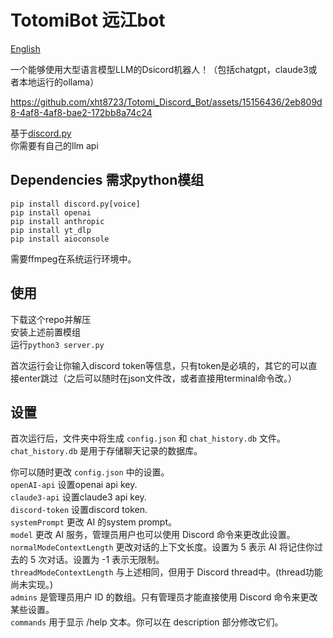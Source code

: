 # TotomiBot 远江bot
[English](/README.md)  
  
一个能够使用大型语言模型LLM的Dsicord机器人！（包括chatgpt，claude3或者本地运行的ollama） 

  https://github.com/xht8723/Totomi_Discord_Bot/assets/15156436/2eb809d8-4af8-4af8-bae2-172bb8a74c24  
  
基于[discord.py](https://github.com/Rapptz/discord.py)  
你需要有自己的llm api  

## Dependencies 需求python模组
```pip install discord.py[voice]```  
```pip install openai```  
```pip install anthropic```  
```pip install yt_dlp```  
```pip install aioconsole```  

需要ffmpeg在系统运行环境中。

## 使用
下载这个repo并解压  
安装上述前置模组  
运行```python3 server.py```  

首次运行会让你输入discord token等信息，只有token是必填的，其它的可以直接enter跳过（之后可以随时在json文件改，或者直接用terminal命令改。）

## 设置
首次运行后，文件夹中将生成 ```config.json``` 和 ```chat_history.db``` 文件。  
```chat_history.db``` 是用于存储聊天记录的数据库。  
  
你可以随时更改 ```config.json``` 中的设置。  
```openAI-api``` 设置openai api key.  
```claude3-api``` 设置claude3 api key.  
```discord-token``` 设置discord token.  
```systemPrompt``` 更改 AI 的system prompt。  
```model``` 更改 AI 服务，管理员用户也可以使用 Discord 命令来更改此设置。  
```normalModeContextLength``` 更改对话的上下文长度。设置为 5 表示 AI 将记住你过去的 5 次对话。设置为 -1 表示无限制。  
```threadModeContextLength``` 与上述相同，但用于 Discord thread中。(thread功能尚未实现。)  
```admins``` 是管理员用户 ID 的数组。只有管理员才能直接使用 Discord 命令来更改某些设置。  
```commands``` 用于显示 /help 文本。你可以在 description 部分修改它们。  

